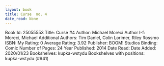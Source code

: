```yaml
---
layout: book
title: Curse  no. 4
date_read: None
---
```


Book Id: 25055553
Title: Curse #4
Author: Michael Moreci
Author l-f: Moreci, Michael
Additional Authors: Tim Daniel, Colin Lorimer, Riley Rossmo
ISBN: 
My Rating: 0
Average Rating: 3.92
Publisher: BOOM! Studios
Binding: Comic
Number of Pages: 24
Year Published: 2014
Date Read: 
Date Added: 2020/01/23
Bookshelves: kupka-wstydu
Bookshelves with positions: kupka-wstydu (#941)

